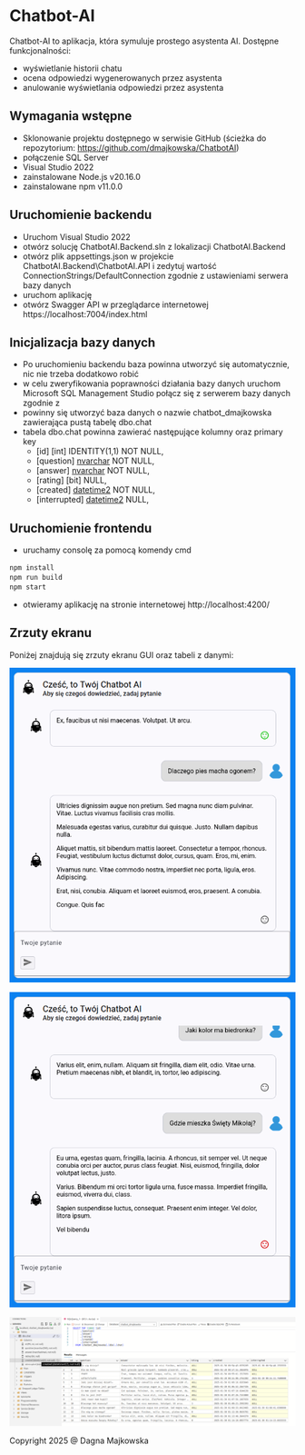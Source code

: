 # Chatbot-AI

Chatbot-AI to aplikacja, która symuluje prostego asystenta AI. Dostępne funkcjonalności:
* wyświetlanie historii chatu
* ocena odpowiedzi wygenerowanych przez asystenta
* anulowanie wyświetlania odpowiedzi przez asystenta

## Wymagania wstępne

* Sklonowanie projektu dostępnego w serwisie GitHub (ścieżka do repozytorium: https://github.com/dmajkowska/ChatbotAI)
* połączenie SQL Server 
* Visual Studio 2022
* zainstalowane Node.js v20.16.0
* zainstalowane npm v11.0.0


## Uruchomienie backendu

* Uruchom Visual Studio 2022
* otwórz solucję ChatbotAI.Backend.sln z lokalizacji  ChatbotAI.Backend
* otwórz plik appsettings.json w projekcie ChatbotAI.Backend\ChatbotAI.API i zedytuj wartość ConnectionStrings/DefaultConnection zgodnie z ustawieniami serwera bazy danych
* uruchom aplikację
* otwórz Swagger API w przeglądarce internetowej https://localhost:7004/index.html

## Inicjalizacja bazy danych

* Po uruchomieniu backendu baza powinna utworzyć się automatycznie, nic nie trzeba dodatkowo robić
* w celu zweryfikowania poprawności działania bazy danych uruchom Microsoft SQL Management Studio połącz się z serwerem bazy danych zgodnie z 
* powinny się utworzyć baza danych o nazwie chatbot_dmajkowska zawierająca pustą tabelę dbo.chat
* tabela dbo.chat powinna zawierać następujące kolumny oraz primary key 
  * [id] [int] IDENTITY(1,1) NOT NULL,
  * [question] [nvarchar](500) NOT NULL,
  * [answer] [nvarchar](max) NOT NULL,
  * [rating] [bit] NULL,
  * [created] [datetime2](7) NOT NULL,
  * [interrupted] [datetime2](7) NULL,

## Uruchomienie frontendu

* uruchamy consolę za pomocą komendy cmd
```bash
npm install
npm run build
npm start
```
* otwieramy aplikację na stronie internetowej http://localhost:4200/

## Zrzuty ekranu

Poniżej znajdują się zrzuty ekranu GUI oraz tabeli z danymi:

![Widok okna głównego](screenshots/chat.png)

![Ocena odpowiedzi](screenshots/rating.png)

![Widok danych w Sql Server Management Studio](screenshots/db.png)

Copyright 2025 @ Dagna Majkowska